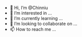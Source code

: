 - 👋 Hi, I’m @Chinniu
- 👀 I’m interested in ...
- 🌱 I’m currently learning ...
- 💞️ I’m looking to collaborate on ...
- 📫 How to reach me ...

<!---
Chinniu/Chinniu is a ✨ special ✨ repository because its `README.md` (this file) appears on your GitHub profile.
You can click the Preview link to take a look at your changes.
--->
